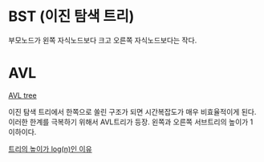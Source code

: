 # BST (이진 탐색 트리)

부모노드가 왼쪽 자식노드보다 크고 오른쪽 자식노드보다는 작다.

# AVL

[AVL tree](https://ratsgo.github.io/data%20structure&algorithm/2017/10/27/avltree/)

이진 탐색 트리에서 한쪽으로 쏠린 구조가 되면 시간복잡도가 매우 비효율적이게 된다.
이러한 한계를 극복하기 위해서 AVL트리가 등장. 왼쪽과 오른쪽 서브트리의 높이가 1 이하이다.

[트리의 높이가 log(n)인 이유](https://neos518.tistory.com/145)
